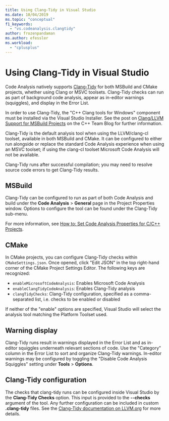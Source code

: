 ```yaml
---
title: Using Clang-Tidy in Visual Studio
ms.date: 10/04/2019
ms.topic: "conceptual"
f1_keywords:
  - "vs.codeanalysis.clangtidy"
author: frozenpandaman
ms.author: efessler
ms.workload:
  - "cplusplus"
---
```

# Using Clang-Tidy in Visual Studio

Code Analysis natively supports [Clang-Tidy](https://clang.llvm.org/extra/clang-tidy/) for both MSBuild and CMake projects, whether using Clang or MSVC toolsets. Clang-Tidy checks can run as part of background code analysis, appear as in-editor warnings (squiggles), and display in the Error List.

In order to use Clang-Tidy, the "C++ Clang tools for Windows" component must be installed via the Visual Studio Installer. See the post on [Clang/LLVM Support for MSBuild Projects](https://aka.ms/cpp/clangmsbuild) on the C++ Team Blog for further information.

Clang-Tidy is the default analysis tool when using the LLVM/clang-cl toolset, available in both MSBuild and CMake. It can be configured to either run alongside or replace the standard Code Analysis experience when using an MSVC toolset; if using the clang-cl toolset Microsoft Code Analysis will not be available.

Clang-Tidy runs after successful compilation; you may need to resolve source code errors to get Clang-Tidy results.


## MSBuild

Clang-Tidy can be configured to run as part of both Code Analysis and build under the **Code Analysis** > **General** page in the Project Properties window. Options to configure the tool can be found under the Clang-Tidy sub-menu.

For more information, see [How to: Set Code Analysis Properties for C/C++ Projects](../code-quality/how-to-set-code-analysis-properties-for-c-cpp-projects.md).

## CMake

In CMake projects, you can configure Clang-Tidy checks within `CMakeSettings.json`. Once opened, click "Edit JSON" in the top right-hand corner of the CMake Project Settings Editor. The following keys are recognized:

- `enableMicrosoftCodeAnalysis`: Enables Microsoft Code Analysis
- `enableClangTidyCodeAnalysis`: Enables Clang-Tidy analysis
- `clangTidyChecks`: Clang-Tidy configuration, specified as a comma-separated list, i.e. checks to be enabled or disabled

If neither of the "enable" options are specified, Visual Studio will select the analysis tool matching the Platform Toolset used.

## Warning display

Clang-Tidy runs result in warnings displayed in the Error List and as in-editor squiggles underneath relevant sections of code. Use the "Category" column in the Error List to sort and organize Clang-Tidy warnings. In-editor warnings may be configured by toggling the "Disable Code Analysis Squiggles" setting under **Tools** > **Options**.

## Clang-Tidy configuration

The checks that clang-tidy runs can be configured inside Visual Studio by the **Clang-Tidy Checks** option. This input is provided to the **--checks** argument of the tool. Any further configuration can be included in custom **.clang-tidy** files. See the [Clang-Tidy documentation on LLVM.org](https://clang.llvm.org/extra/clang-tidy/) for more details.